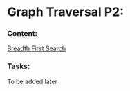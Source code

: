 # Graph Traversal P2:
### Content:
[Breadth First Search](https://www.youtube.com/watch?v=iJOB2lo39n0&t=1675s)
### Tasks:
To be added later